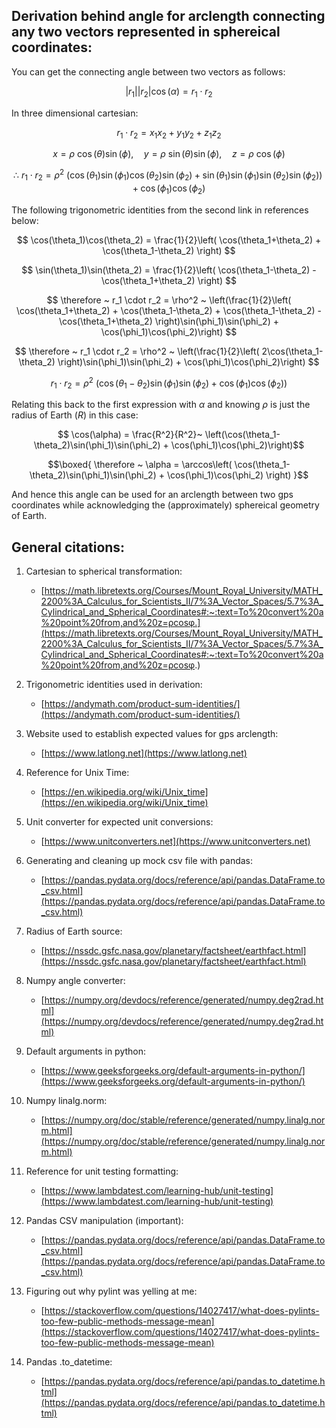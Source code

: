 ## Derivation behind angle for arclength connecting any two vectors represented in sphereical coordinates:

You can get the connecting angle between two vectors as follows:

$$|r_1| |r_2| \cos(\alpha) = r_1 \cdot r_2$$

In three dimensional cartesian:

$$r_1 \cdot r_2 = x_1x_2 + y_1y_2 + z_1z_2$$

$$x = \rho ~ \cos(\theta)\sin(\phi), \quad y=\rho ~ \sin(\theta)\sin(\phi),\quad z=\rho ~ \cos(\phi)$$

$$\therefore ~ r_1 \cdot r_2 = \rho^2 ~ \left( \cos(\theta_1)\sin(\phi_1)\cos(\theta_2)\sin(\phi_2) +  \sin(\theta_1)\sin(\phi_1)\sin(\theta_2)\sin(\phi_2)\right) + \cos(\phi_1)\cos(\phi_2)$$

The following trigonometric identities from the second link in references below:

$$ \cos(\theta_1)\cos(\theta_2) = \frac{1}{2}\left( \cos(\theta_1+\theta_2) + \cos(\theta_1-\theta_2) \right) $$

$$ \sin(\theta_1)\sin(\theta_2) = \frac{1}{2}\left( \cos(\theta_1-\theta_2) - \cos(\theta_1+\theta_2) \right) $$

$$ \therefore ~ r_1 \cdot r_2 = \rho^2 ~ \left(\frac{1}{2}\left( \cos(\theta_1+\theta_2) + \cos(\theta_1-\theta_2) + \cos(\theta_1-\theta_2) - \cos(\theta_1+\theta_2) \right)\sin(\phi_1)\sin(\phi_2) + \cos(\phi_1)\cos(\phi_2)\right) $$

$$ \therefore ~ r_1 \cdot r_2 = \rho^2 ~ \left(\frac{1}{2}\left( 2\cos(\theta_1-\theta_2) \right)\sin(\phi_1)\sin(\phi_2) + \cos(\phi_1)\cos(\phi_2)\right) $$

$$ r_1 \cdot r_2 = \rho^2 ~ \left(\cos(\theta_1-\theta_2)\sin(\phi_1)\sin(\phi_2) + \cos(\phi_1)\cos(\phi_2)\right) $$

Relating this back to the first expression with $\alpha$ and knowing $\rho$ is just the radius of Earth ($R$) in this case:

$$ \cos(\alpha) =  \frac{R^2}{R^2}~ \left(\cos(\theta_1-\theta_2)\sin(\phi_1)\sin(\phi_2) + \cos(\phi_1)\cos(\phi_2)\right)$$

$$\boxed{ \therefore ~ \alpha = \arccos\left( \cos(\theta_1-\theta_2)\sin(\phi_1)\sin(\phi_2) + \cos(\phi_1)\cos(\phi_2) \right) }$$

And hence this angle can be used for an arclength between two gps coordinates while acknowledging the (approximately) sphereical geometry of Earth.

## General citations:

1. Cartesian to spherical transformation:
    - [https://math.libretexts.org/Courses/Mount_Royal_University/MATH_2200%3A_Calculus_for_Scientists_II/7%3A_Vector_Spaces/5.7%3A_Cylindrical_and_Spherical_Coordinates#:~:text=To%20convert%20a%20point%20from,and%20z=ρcosφ.](https://math.libretexts.org/Courses/Mount_Royal_University/MATH_2200%3A_Calculus_for_Scientists_II/7%3A_Vector_Spaces/5.7%3A_Cylindrical_and_Spherical_Coordinates#:~:text=To%20convert%20a%20point%20from,and%20z=ρcosφ.)

2. Trigonometric identities used in derivation:
   - [https://andymath.com/product-sum-identities/](https://andymath.com/product-sum-identities/)

3. Website used to establish expected values for gps arclength:
   - [https://www.latlong.net](https://www.latlong.net)

4. Reference for Unix Time:
   - [https://en.wikipedia.org/wiki/Unix_time](https://en.wikipedia.org/wiki/Unix_time)
    
5. Unit converter for expected unit conversions:
   - [https://www.unitconverters.net](https://www.unitconverters.net)

6. Generating and cleaning up mock csv file with pandas:
   - [https://pandas.pydata.org/docs/reference/api/pandas.DataFrame.to_csv.html](https://pandas.pydata.org/docs/reference/api/pandas.DataFrame.to_csv.html)

7. Radius of Earth source:
    - [https://nssdc.gsfc.nasa.gov/planetary/factsheet/earthfact.html](https://nssdc.gsfc.nasa.gov/planetary/factsheet/earthfact.html)

8. Numpy angle converter:
    - [https://numpy.org/devdocs/reference/generated/numpy.deg2rad.html](https://numpy.org/devdocs/reference/generated/numpy.deg2rad.html)

9. Default arguments in python:
    - [https://www.geeksforgeeks.org/default-arguments-in-python/](https://www.geeksforgeeks.org/default-arguments-in-python/)

10. Numpy linalg.norm:
    - [https://numpy.org/doc/stable/reference/generated/numpy.linalg.norm.html](https://numpy.org/doc/stable/reference/generated/numpy.linalg.norm.html)

11. Reference for unit testing formatting:
    - [https://www.lambdatest.com/learning-hub/unit-testing](https://www.lambdatest.com/learning-hub/unit-testing)

12. Pandas CSV manipulation (important):
    - [https://pandas.pydata.org/docs/reference/api/pandas.DataFrame.to_csv.html](https://pandas.pydata.org/docs/reference/api/pandas.DataFrame.to_csv.html)

13. Figuring out why pylint was yelling at me:
    - [https://stackoverflow.com/questions/14027417/what-does-pylints-too-few-public-methods-message-mean](https://stackoverflow.com/questions/14027417/what-does-pylints-too-few-public-methods-message-mean)

14. Pandas .to_datetime:
    - [https://pandas.pydata.org/docs/reference/api/pandas.to_datetime.html](https://pandas.pydata.org/docs/reference/api/pandas.to_datetime.html)
